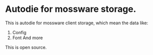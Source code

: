 # Autodie for mossware storage.
This is autodie for mossware client storage, which mean the data like:
1. Config
2. Font
And more

This is open source.
